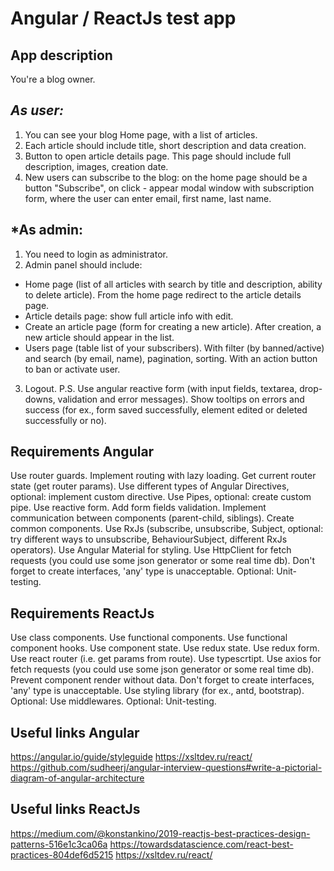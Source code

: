 # Angular / ReactJs test app

## App description
You're a blog owner.

## _As user:_
1. You can see your blog Home page, with a list of articles.
2. Each article should include title, short description and data creation.
3. Button to open article details page. This page should include full description, images, creation date.
4. New users can subscribe to the blog: on the home page should be a button "Subscribe", on click - appear modal window with subscription form, where the user can enter email, first name, last name.

## *As admin:
1. You need to login as administrator. 
2. Admin panel should include:
- Home page (list of all articles with search by title and description, ability to delete article). From the home page redirect to the article details page.
- Article details page: show full article info with edit.
- Create an article page (form for creating a new article). After creation, a new article should appear in the list.
- Users page (table list of your subscribers). With filter (by banned/active) and search (by email, name), pagination, sorting. With an action button to ban or activate user.
3. Logout.
P.S.
Use angular reactive form (with input fields, textarea, drop-downs, validation and error messages).
Show tooltips on errors and success (for ex., form saved successfully, element edited or deleted successfully or no).

## Requirements Angular
Use router guards.
Implement routing with lazy loading.
Get current router state (get router params).
Use different types of Angular Directives, optional: implement custom directive.
Use Pipes, optional: create custom pipe.
Use reactive form.
Add form fields validation.
Implement communication between components (parent-child, siblings).
Create common components.
Use RxJs (subscribe, unsubscribe,  Subject, optional: try different ways to unsubscribe, BehaviourSubject, different RxJs operators).
Use Angular Material for styling.
Use HttpClient for fetch requests (you could use some json generator or some real time db).
Don't forget to create interfaces, 'any' type is unacceptable.
Optional: Unit-testing.


## Requirements ReactJs
Use class components.
Use functional components.
Use functional component hooks.
Use component state.
Use redux state.
Use redux form.
Use react router (i.e. get params from route).
Use typescrtipt.
Use axios for fetch requests (you could use some json generator or some real time db).
Prevent component render without data.
Don't forget to create interfaces, 'any' type is unacceptable.
Use styling library (for ex., antd, bootstrap).
Optional: Use middlewares.
Optional: Unit-testing.


## Useful links Angular
https://angular.io/guide/styleguide
https://xsltdev.ru/react/
https://github.com/sudheerj/angular-interview-questions#write-a-pictorial-diagram-of-angular-architecture

## Useful links ReactJs
https://medium.com/@konstankino/2019-reactjs-best-practices-design-patterns-516e1c3ca06a
https://towardsdatascience.com/react-best-practices-804def6d5215
https://xsltdev.ru/react/


